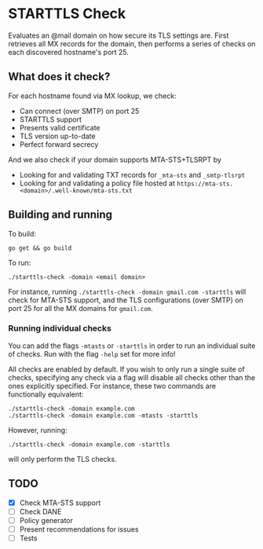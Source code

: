 # STARTTLS Check
Evaluates an @mail domain on how secure its TLS settings are. First retrieves
all MX records for the domain, then performs a series of checks on each
discovered hostname's port 25.

## What does it check?
For each hostname found via MX lookup, we check:
 - Can connect (over SMTP) on port 25
 - STARTTLS support
 - Presents valid certificate
 - TLS version up-to-date
 - Perfect forward secrecy

And we also check if your domain supports MTA-STS+TLSRPT by
 - Looking for and validating TXT records for `_mta-sts` and `_smtp-tlsrpt`
 - Looking for and validating a policy file hosted at
     `https://mta-sts.<domain>/.well-known/mta-sts.txt`

## Building and running

To build:
```
go get && go build
```

To run:
```
./starttls-check -domain <email domain> 
```

For instance, running `./starttls-check -domain gmail.com -starttls` will
check for MTA-STS support, and the TLS configurations (over SMTP) on
port 25 for all the MX domains for `gmail.com`.

### Running individual checks

You can add the flags `-mtasts` or `-starttls` in order to run an individual
suite of checks. Run with the flag `-help` set for more info!

All checks are enabled by default. If you wish to only run a single suite of
checks, specifying any check via a flag will disable all checks other than
the ones explicitly specified. For instance, these two commands are
functionally equivalent:
```
./starttls-check -domain example.com
./starttls-check -domain example.com -mtasts -starttls
```
However, running:
```
./starttls-check -domain example.com -starttls
```
will only perform the TLS checks.


## TODO
 - [X] Check MTA-STS support
 - [ ] Check DANE
 - [ ] Policy generator
 - [ ] Present recommendations for issues
 - [ ] Tests

